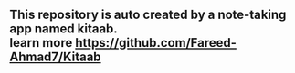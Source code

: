 ## This repository is auto created by a note-taking app named kitaab.<br/>learn more https://github.com/Fareed-Ahmad7/Kitaab